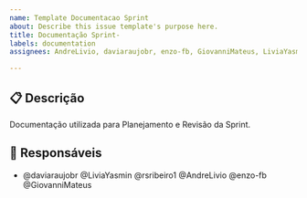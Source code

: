 ```yaml
---
name: Template Documentacao Sprint
about: Describe this issue template's purpose here.
title: Documentação Sprint-
labels: documentation
assignees: AndreLivio, daviaraujobr, enzo-fb, GiovanniMateus, LiviaYasmin, rsribeiro1

---
```


## 📋 Descrição
 Documentação utilizada para Planejamento e Revisão da Sprint.

## 👥 Responsáveis

- @daviaraujobr @LiviaYasmin @rsribeiro1 @AndreLivio @enzo-fb @GiovanniMateus

